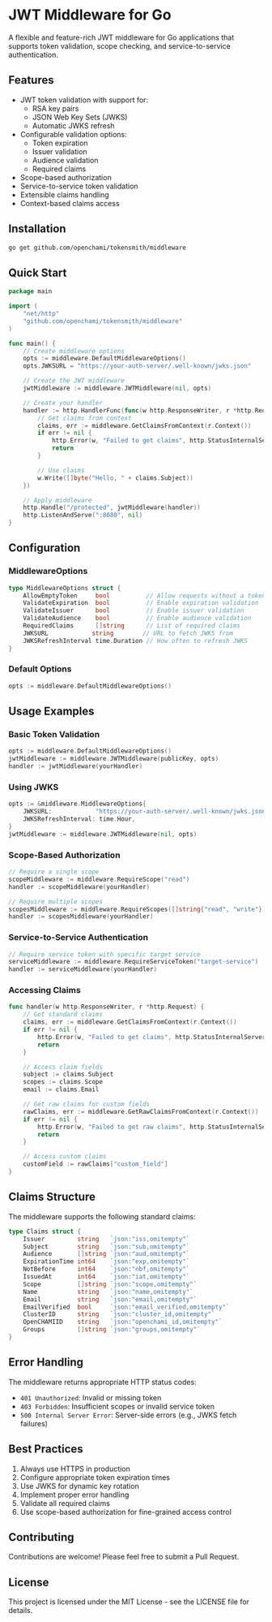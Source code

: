 <!--
Copyright © 2025 OpenCHAMI a Series of LF Projects, LLC

SPDX-License-Identifier: MIT
-->

# JWT Middleware for Go

A flexible and feature-rich JWT middleware for Go applications that supports token validation, scope checking, and service-to-service authentication.

## Features

- JWT token validation with support for:
  - RSA key pairs
  - JSON Web Key Sets (JWKS)
  - Automatic JWKS refresh
- Configurable validation options:
  - Token expiration
  - Issuer validation
  - Audience validation
  - Required claims
- Scope-based authorization
- Service-to-service token validation
- Extensible claims handling
- Context-based claims access

## Installation

```bash
go get github.com/openchami/tokensmith/middleware
```

## Quick Start

```go
package main

import (
    "net/http"
    "github.com/openchami/tokensmith/middleware"
)

func main() {
    // Create middleware options
    opts := middleware.DefaultMiddlewareOptions()
    opts.JWKSURL = "https://your-auth-server/.well-known/jwks.json"

    // Create the JWT middleware
    jwtMiddleware := middleware.JWTMiddleware(nil, opts)

    // Create your handler
    handler := http.HandlerFunc(func(w http.ResponseWriter, r *http.Request) {
        // Get claims from context
        claims, err := middleware.GetClaimsFromContext(r.Context())
        if err != nil {
            http.Error(w, "Failed to get claims", http.StatusInternalServerError)
            return
        }

        // Use claims
        w.Write([]byte("Hello, " + claims.Subject))
    })

    // Apply middleware
    http.Handle("/protected", jwtMiddleware(handler))
    http.ListenAndServe(":8080", nil)
}
```

## Configuration

### MiddlewareOptions

```go
type MiddlewareOptions struct {
    AllowEmptyToken     bool          // Allow requests without a token
    ValidateExpiration  bool          // Enable expiration validation
    ValidateIssuer      bool          // Enable issuer validation
    ValidateAudience    bool          // Enable audience validation
    RequiredClaims      []string      // List of required claims
    JWKSURL            string        // URL to fetch JWKS from
    JWKSRefreshInterval time.Duration // How often to refresh JWKS
}
```

### Default Options

```go
opts := middleware.DefaultMiddlewareOptions()
```

## Usage Examples

### Basic Token Validation

```go
opts := middleware.DefaultMiddlewareOptions()
jwtMiddleware := middleware.JWTMiddleware(publicKey, opts)
handler := jwtMiddleware(yourHandler)
```

### Using JWKS

```go
opts := &middleware.MiddlewareOptions{
    JWKSURL:            "https://your-auth-server/.well-known/jwks.json",
    JWKSRefreshInterval: time.Hour,
}
jwtMiddleware := middleware.JWTMiddleware(nil, opts)
```

### Scope-Based Authorization

```go
// Require a single scope
scopeMiddleware := middleware.RequireScope("read")
handler := scopeMiddleware(yourHandler)

// Require multiple scopes
scopesMiddleware := middleware.RequireScopes([]string{"read", "write"})
handler := scopesMiddleware(yourHandler)
```

### Service-to-Service Authentication

```go
// Require service token with specific target service
serviceMiddleware := middleware.RequireServiceToken("target-service")
handler := serviceMiddleware(yourHandler)
```

### Accessing Claims

```go
func handler(w http.ResponseWriter, r *http.Request) {
    // Get standard claims
    claims, err := middleware.GetClaimsFromContext(r.Context())
    if err != nil {
        http.Error(w, "Failed to get claims", http.StatusInternalServerError)
        return
    }

    // Access claim fields
    subject := claims.Subject
    scopes := claims.Scope
    email := claims.Email

    // Get raw claims for custom fields
    rawClaims, err := middleware.GetRawClaimsFromContext(r.Context())
    if err != nil {
        http.Error(w, "Failed to get raw claims", http.StatusInternalServerError)
        return
    }

    // Access custom claims
    customField := rawClaims["custom_field"]
}
```

## Claims Structure

The middleware supports the following standard claims:

```go
type Claims struct {
    Issuer         string   `json:"iss,omitempty"`
    Subject        string   `json:"sub,omitempty"`
    Audience       []string `json:"aud,omitempty"`
    ExpirationTime int64    `json:"exp,omitempty"`
    NotBefore      int64    `json:"nbf,omitempty"`
    IssuedAt       int64    `json:"iat,omitempty"`
    Scope          []string `json:"scope,omitempty"`
    Name           string   `json:"name,omitempty"`
    Email          string   `json:"email,omitempty"`
    EmailVerified  bool     `json:"email_verified,omitempty"`
    ClusterID      string   `json:"cluster_id,omitempty"`
    OpenCHAMIID    string   `json:"openchami_id,omitempty"`
    Groups         []string `json:"groups,omitempty"`
}
```

## Error Handling

The middleware returns appropriate HTTP status codes:

- `401 Unauthorized`: Invalid or missing token
- `403 Forbidden`: Insufficient scopes or invalid service token
- `500 Internal Server Error`: Server-side errors (e.g., JWKS fetch failures)

## Best Practices

1. Always use HTTPS in production
2. Configure appropriate token expiration times
3. Use JWKS for dynamic key rotation
4. Implement proper error handling
5. Validate all required claims
6. Use scope-based authorization for fine-grained access control

## Contributing

Contributions are welcome! Please feel free to submit a Pull Request.

## License

This project is licensed under the MIT License - see the LICENSE file for details.
